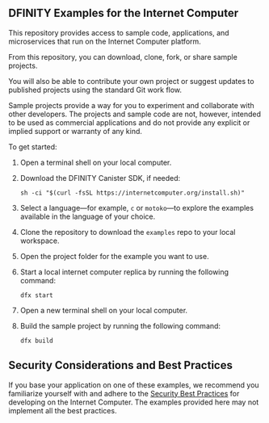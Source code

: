 ## DFINITY Examples for the Internet Computer

This repository provides access to sample code, applications, and microservices that run on the Internet Computer platform.

From this repository, you can download, clone, fork, or share sample projects.

You will also be able to contribute your own project or suggest updates to published projects using the standard Git work flow.

Sample projects provide a way for you to experiment and collaborate with other developers.
The projects and sample code are not, however, intended to be used as commercial applications and do not provide any explicit or implied support or warranty of any kind.

To get started:

1. Open a terminal shell on your local computer.

1. Download the DFINITY Canister SDK, if needed:

    ```
    sh -ci "$(curl -fsSL https://internetcomputer.org/install.sh)"
    ```

1. Select a language—for example, `c` or `motoko`—to explore the examples available in the language of your choice.

1. Clone the repository to download the `examples` repo to your local workspace.

1. Open the project folder for the example you want to use.

1. Start a local internet computer replica by running the following command:

    ```
    dfx start
    ```

1. Open a new terminal shell on your local computer.

1. Build the sample project by running the following command:

    ```
    dfx build
    ```

## Security Considerations and Best Practices

If you base your application on one of these examples, we recommend you familiarize yourself with and adhere to the [Security Best Practices](https://internetcomputer.org/docs/current/references/security/) for developing on the Internet Computer. The examples provided here may not implement all the best practices.

